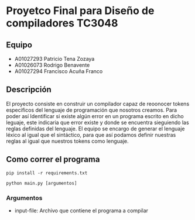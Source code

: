 # Proyetco Final para Diseño de compiladores TC3048

## Equipo
- A01027293 Patricio Tena Zozaya
- A01026073 Rodrigo Benavente 
- A01027294 Francisco Acuña Franco

## Descripción
El proyecto consiste en construir un compilador capaz de reoonocer tokens especificos del lenguaje de programación que nosotros creamos. Para poder así Identificar si existe algún error en un programa escrito en dicho leguaje, este indicaria que error existe y donde se encuentra sieguiendo las reglas definidas del lenguaje.
El equipo se encargo de generar el lenguaje léxico al igual que el sintáctico, para que así podamos definir nuestras reglas al igual que nuestros tokens como lenguaje.
## Como correr el programa

```
pip install -r requirements.txt
```

``` 
python main.py [argumentos]
```

### Argumentos

- input-file: Archivo que contiene el programa a compilar
